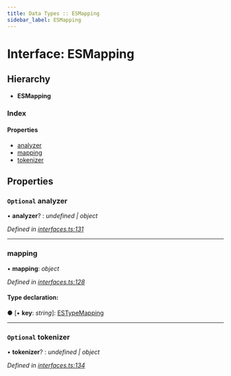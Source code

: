 ```yaml
---
title: Data Types :: ESMapping
sidebar_label: ESMapping
---
```


# Interface: ESMapping

## Hierarchy

* **ESMapping**

### Index

#### Properties

* [analyzer](esmapping.md#optional-analyzer)
* [mapping](esmapping.md#mapping)
* [tokenizer](esmapping.md#optional-tokenizer)

## Properties

### `Optional` analyzer

• **analyzer**? : *undefined | object*

*Defined in [interfaces.ts:131](https://github.com/terascope/teraslice/blob/b0f73ab9/packages/data-types/src/interfaces.ts#L131)*

___

###  mapping

• **mapping**: *object*

*Defined in [interfaces.ts:128](https://github.com/terascope/teraslice/blob/b0f73ab9/packages/data-types/src/interfaces.ts#L128)*

#### Type declaration:

● \[▪ **key**: *string*\]: [ESTypeMapping](../overview.md#estypemapping)

___

### `Optional` tokenizer

• **tokenizer**? : *undefined | object*

*Defined in [interfaces.ts:134](https://github.com/terascope/teraslice/blob/b0f73ab9/packages/data-types/src/interfaces.ts#L134)*


